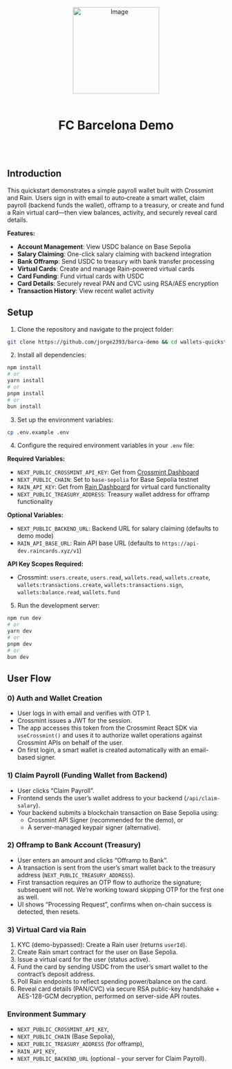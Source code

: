 

<div align="center">
<img width="200" alt="Image" src="https://github.com/user-attachments/assets/8b617791-cd37-4a5a-8695-a7c9018b7c70" />
<br>
<br>
<h1>FC Barcelona Demo</h1>

<br>
<br>
</div>

## Introduction
This quickstart demonstrates a simple payroll wallet built with Crossmint and Rain. Users sign in with email to auto‑create a smart wallet, claim payroll (backend funds the wallet), offramp to a treasury, or create and fund a Rain virtual card—then view balances, activity, and securely reveal card details.

**Features:**
- **Account Management**: View USDC balance on Base Sepolia
- **Salary Claiming**: One-click salary claiming with backend integration
- **Bank Offramp**: Send USDC to treasury with bank transfer processing
- **Virtual Cards**: Create and manage Rain-powered virtual cards
- **Card Funding**: Fund virtual cards with USDC
- **Card Details**: Securely reveal PAN and CVC using RSA/AES encryption
- **Transaction History**: View recent wallet activity


## Setup
1. Clone the repository and navigate to the project folder:
```bash
git clone https://github.com/jorge2393/barca-demo && cd wallets-quickstart
```

2. Install all dependencies:
```bash
npm install
# or
yarn install
# or
pnpm install
# or
bun install
```

3. Set up the environment variables:
```bash
cp .env.example .env
```

4. Configure the required environment variables in your `.env` file:

**Required Variables:**
- `NEXT_PUBLIC_CROSSMINT_API_KEY`: Get from [Crossmint Dashboard](https://docs.crossmint.com/introduction/platform/api-keys/client-side)
- `NEXT_PUBLIC_CHAIN`: Set to `base-sepolia` for Base Sepolia testnet
- `RAIN_API_KEY`: Get from [Rain Dashboard](https://rain.xyz) for virtual card functionality
- `NEXT_PUBLIC_TREASURY_ADDRESS`: Treasury wallet address for offramp functionality

**Optional Variables:**
- `NEXT_PUBLIC_BACKEND_URL`: Backend URL for salary claiming (defaults to demo mode)
- `RAIN_API_BASE_URL`: Rain API base URL (defaults to `https://api-dev.raincards.xyz/v1`)

**API Key Scopes Required:**
- Crossmint: `users.create`, `users.read`, `wallets.read`, `wallets.create`, `wallets:transactions.create`, `wallets:transactions.sign`, `wallets:balance.read`, `wallets.fund`

5. Run the development server:
```bash
npm run dev
# or
yarn dev
# or
pnpm dev
# or
bun dev
```


## User Flow


### 0) Auth and Wallet Creation
- User logs in with email and verifies with OTP 1.
- Crossmint issues a JWT for the session.
- The app accesses this token from the Crossmint React SDK via `useCrossmint()` and uses it to authorize wallet operations against Crossmint APIs on behalf of the user.
- On first login, a smart wallet is created automatically with an email-based signer.


### 1) Claim Payroll (Funding Wallet from Backend)
- User clicks “Claim Payroll”.
- Frontend sends the user’s wallet address to your backend (`/api/claim-salary`).
- Your backend submits a blockchain transaction on Base Sepolia using:
  - Crossmint API Signer (recommended for the demo), or
  - A server-managed keypair signer (alternative).

### 2) Offramp to Bank Account (Treasury)
- User enters an amount and clicks “Offramp to Bank”.
- A transaction is sent from the user’s smart wallet back to the treasury address (`NEXT_PUBLIC_TREASURY_ADDRESS`).
- First transaction requires an OTP flow to authorize the signature; subsequent will not. We’re working toward skipping OTP for the first one as well.
- UI shows “Processing Request”, confirms when on-chain success is detected, then resets.

### 3) Virtual Card via Rain
1. KYC (demo-bypassed): Create a Rain user (returns `userId`).
2. Create Rain smart contract for the user on Base Sepolia.
3. Issue a virtual card for the user (status active).
4. Fund the card by sending USDC from the user’s smart wallet to the contract’s deposit address.
5. Poll Rain endpoints to reflect spending power/balance on the card.
6. Reveal card details (PAN/CVC) via secure RSA public-key handshake + AES-128-GCM decryption, performed on server-side API routes.



### Environment Summary
- `NEXT_PUBLIC_CROSSMINT_API_KEY`,
- `NEXT_PUBLIC_CHAIN` (Base Sepolia),
- `NEXT_PUBLIC_TREASURY_ADDRESS` (for offramp),
- `RAIN_API_KEY`,
- `NEXT_PUBLIC_BACKEND_URL` (optional - your server for Claim Payroll).


